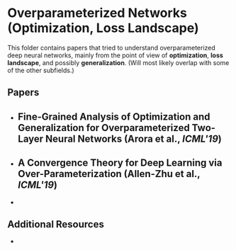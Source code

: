 # Overparameterized Networks (Optimization, Loss Landscape)

This folder contains papers that tried to understand overparameterized deep neural networks, mainly from the point of view of **optimization**, **loss landscape**, and possibly **generalization**. (Will most likely overlap with some of the other subfields.)



## Papers

- Fine-Grained Analysis of Optimization and Generalization for Overparameterized Two-Layer Neural Networks (Arora et al., *ICML'19*)
  - 
- A Convergence Theory for Deep Learning via Over-Parameterization (Allen-Zhu et al., *ICML'19*)
  - 
- 

## Additional Resources

- 



